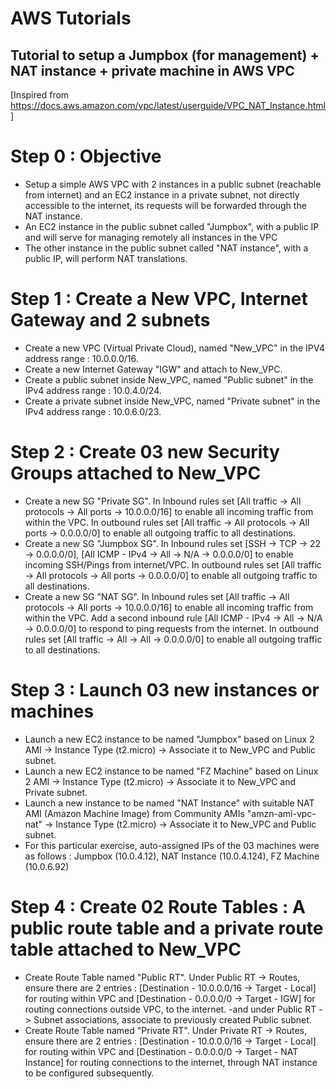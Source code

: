 # AWS Tutorials
## Tutorial to setup a Jumpbox (for management) + NAT instance + private machine in AWS VPC
[Inspired from https://docs.aws.amazon.com/vpc/latest/userguide/VPC_NAT_Instance.html]

# Step 0 : Objective
- Setup a simple AWS VPC with 2 instances in a public subnet (reachable from internet) and an EC2 instance in a private subnet, not directly accessible to the internet, its requests will be forwarded through the NAT instance.
- An EC2 instance in the public subnet called "Jumpbox", with a public IP and will serve for managing remotely all instances in the VPC
- The other instance in the public subnet called "NAT instance", with a public IP, will perform NAT translations.

# Step 1 : Create a New VPC, Internet Gateway and 2 subnets 
- Create a new VPC (Virtual Private Cloud), named "New_VPC" in the IPV4 address range : 10.0.0.0/16.
- Create a new Internet Gateway "IGW" and attach to New_VPC.
- Create a public subnet inside New_VPC, named "Public subnet" in the IPv4 address range : 10.0.4.0/24.
- Create a private subnet inside New_VPC, named "Private subnet" in the IPv4 address range : 10.0.6.0/23.

# Step 2 : Create 03 new Security Groups attached to New_VPC
- Create a new SG "Private SG". In Inbound rules set [All traffic -> All protocols -> All ports -> 10.0.0.0/16] to enable all incoming traffic from within the VPC.
  In outbound rules set [All traffic -> All protocols -> All ports -> 0.0.0.0/0] to enable all outgoing traffic to all destinations.
- Create a new SG "Jumpbox SG". In Inbound rules set [SSH -> TCP -> 22 -> 0.0.0.0/0], [All ICMP - IPv4 -> All -> N/A -> 0.0.0.0/0] to enable incoming SSH/Pings from internet/VPC.
  In outbound rules set [All traffic -> All protocols -> All ports -> 0.0.0.0/0] to enable all outgoing traffic to all destinations.
- Create a new SG "NAT SG". In Inbound rules set [All traffic -> All protocols -> All ports -> 10.0.0.0/16] to enable all incoming traffic from within the VPC. Add a second inbound rule [All ICMP - IPv4 -> All -> N/A -> 0.0.0.0/0] to respond to ping requests from the internet.
  In outbound rules set [All traffic -> All -> All -> 0.0.0.0/0] to enable all outgoing traffic to all destinations.

# Step 3 : Launch 03 new instances or machines
- Launch a new EC2 instance to be named "Jumpbox" based on Linux 2 AMI -> Instance Type (t2.micro) -> Associate it to New_VPC and Public subnet.
- Launch a new EC2 instance to be named "FZ Machine" based on Linux 2 AMI -> Instance Type (t2.micro) -> Associate it to New_VPC and Private subnet.
- Launch a new instance to be named "NAT Instance" with suitable NAT AMI (Amazon Machine Image) from Community AMIs "amzn-ami-vpc-nat" -> Instance Type (t2.micro) -> Associate it to New_VPC and Public subnet.
- For this particular exercise, auto-assigned IPs of the 03 machines were as follows :
  Jumpbox (10.0.4.12), NAT Instance (10.0.4.124), FZ Machine (10.0.6.92)
  
# Step 4 : Create 02 Route Tables : A public route table and a private route table attached to New_VPC
- Create Route Table named "Public RT". Under Public RT -> Routes, ensure there are 2 entries : [Destination - 10.0.0.0/16   ->   Target - Local] for routing within VPC and [Destination - 0.0.0.0/0   ->   Target - IGW] for routing connections outside VPC, to the internet.
-and under Public RT -> Subnet associations, associate to previously created Public subnet.
- Create Route Table named "Private RT". Under Private RT -> Routes, ensure there are 2 entries : [Destination - 10.0.0.0/16   ->   Target - Local] for routing within VPC and [Destination - 0.0.0.0/0   ->   Target - NAT Instance] for routing connections to the internet, through NAT instance to be configured subsequently.

